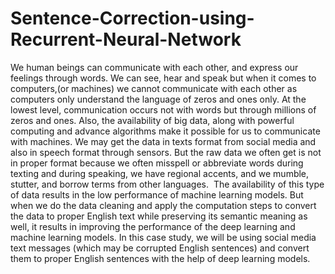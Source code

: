 # Sentence-Correction-using-Recurrent-Neural-Network

We human beings can communicate with each other, and express our feelings through words. We can see, hear and speak but when it comes to computers,(or machines) we cannot communicate with each other as computers only understand the language of zeros and ones only. At the lowest level, communication occurs not with words but through millions of zeros and ones. Also, the availability of big data, along with powerful computing and advance algorithms make it possible for us to communicate with machines. We may get the data in texts format from social media and also in speech format through sensors. But the raw data we often get is not in proper format because we often misspell or abbreviate words during texting and during speaking, we have regional accents, and we mumble, stutter, and borrow terms from other languages. 
The availability of this type of data results in the low performance of machine learning models. But when we do the data cleaning and apply the computation steps to convert the data to proper English text while preserving its semantic meaning as well, it results in improving the performance of the deep learning and machine learning models. In this case study, we will be using social media text messages (which may be corrupted English sentences) and convert them to proper English sentences with the help of deep learning models.
